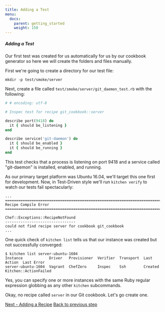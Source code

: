 ```yaml
---
title: Adding a Test
menu:
  docs:
    parent: getting_started
    weight: 150
---
```


##### Adding a Test

Our first test was created for us automatically for us by our cookbook generator so here we will create the folders and files manually.

First we're going to create a directory for our test file:

~~~
mkdir -p test/smoke/server
~~~

Next, create a file called `test/smoke/server/git_daemon_test.rb` with the following:

~~~ruby
# # encoding: utf-8

# Inspec test for recipe git_cookbook::server

describe port(9418) do
  it { should be_listening }
end

describe service('git-daemon') do
  it { should be_enabled }
  it { should be_running }
end
~~~

This test checks that a process is listening on port 9418 and a service called "git-daemon" is installed, enabled, and running.

As our primary target platform was Ubuntu 16.04, we'll target this one first for development. Now, in Test-Driven style we'll run `kitchen verify` to watch our tests fail spectacularly:

~~~
...
================================================================================
Recipe Compile Error
================================================================================

Chef::Exceptions::RecipeNotFound
--------------------------------
could not find recipe server for cookbook git_cookbook
...
~~~

One quick check of `kitchen list` tells us that our instance was created but not successfully converged:

~~~
$ kitchen list server-ubuntu-1604
Instance            Driver   Provisioner  Verifier  Transport  Last Action  Last Error
server-ubuntu-1604  Vagrant  ChefZero     Inspec    Ssh        Created      Kitchen::ActionFailed
~~~

Yes, you can specify one or more instances with the same Ruby regular expression globbing as any other `kitchen` subcommands.

Okay, no recipe called `server` in our Git cookbook. Let's go create one.

<div class="sidebar--footer">
<a class="button primary-cta" href="/docs/getting-started/adding-recipe">Next - Adding a Recipe</a>
<a class="sidebar--footer--back" href="/docs/getting-started/adding-suite">Back to previous step</a>
</div>
